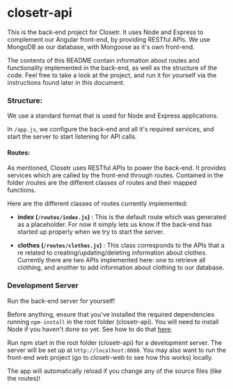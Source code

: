 # closetr-api

This is the back-end project for Closetr. It uses Node and Express to complement
our Angular front-end, by providing RESTful APIs. We use MongoDB as our database,
with Mongoose as it's own front-end.

The contents of this README contain information about routes and functionality
implemented in the back-end, as well as the structure of the code. Feel free to
take a look at the project, and run it for yourself via the instructions found
later in this document.

### Structure:

We use a standard format that is used for Node and Express applications.

In `/app.js`, we configure the back-end and all it's required services, and start
the server to start listening for API calls.

#### Routes:

As mentioned, Closetr uses RESTful APIs to power the back-end. It provides
services which are called by the front-end through routes. Contained in the
folder /routes are the different classes of routes and their mapped functions.

Here are the different classes of routes currently implemented:

- **index (`/routes/index.js`)** : This is the default route which was generated
as a placeholder. For now it simply lets us know if the back-end has started up
properly when we try to start the server.

- **clothes (`/routes/clothes.js`)** : This class corresponds to the APIs that a
re related to creating/updating/deleting information about clothes. Currently
there are two APIs implemented here: one to retrieve all clothing, and another
to add information about clothing to our database.

### Development Server

Run the back-end server for yourself!

Before anything, ensure that you've installed the required dependencies running
`npm-install` in the root folder (closetr-api). You will need to install Node
if you haven't done so yet. See how to do that [here](https://www.npmjs.com/get-npm).

Run npm start in the root folder (closetr-api) for a development server. The
server will be set up at `http://localhost:8080`. You may also want to run the
front-end web project (go to closetr-web to see how this works) locally.

The app will automatically reload if you change any of the source files
(like the routes)!
